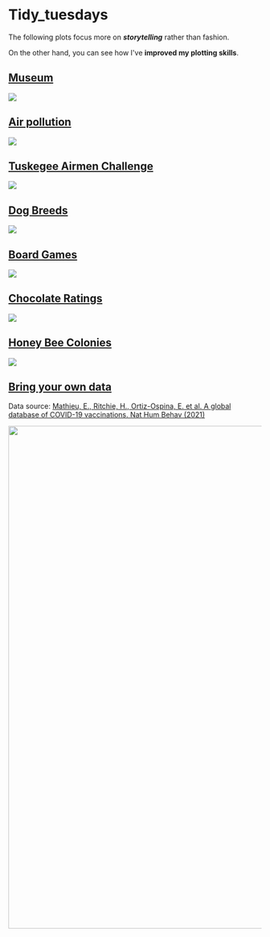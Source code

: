 # Tidy_tuesdays
The following plots focus more on ***storytelling*** rather than fashion. 

On the other hand, you can see how I've **improved my plotting skills**.

## [Museum](https://github.com/davidr9708/Tidy_tueday/tree/main/2022/Museums)
<image src = "2022/Museums/Museums_factors_plot.png">

## [Air pollution](https://github.com/davidr9708/Tidy_tueday/tree/main/2022/Week_15)
<image src = "2022/Week_15/air_pollution.png">

## [Tuskegee Airmen Challenge](https://github.com/davidr9708/Tidy_tueday/tree/main/2022/Week_6)
<image src = "2022/Week_6/Airmen.png">

## [Dog Breeds](https://github.com/davidr9708/Tidy_tueday/tree/main/2022/Week_5)
<image src = "2022/Week_5/Dog_Breeds.png">

## [Board Games](https://github.com/davidr9708/Tidy_tueday/tree/main/2022/Week_4)
<image src = "2022/Week_4/Board_games.png">
  
## [Chocolate Ratings](https://github.com/davidr9708/Tidy_tueday/tree/main/2022/Week_3)
<image src = "2022/Week_3/Chocolates.png">
  
## [Honey Bee Colonies](https://github.com/davidr9708/Tidy_tueday/tree/main/2022/Week_2)
<image src = "2022/Week_2/summer_winter_colony_losses.png">

## [Bring your own data](https://github.com/davidr9708/Tidy_tueday/tree/main/2022/Week_1)
Data source: [Mathieu, E., Ritchie, H., Ortiz-Ospina, E. et al. A global database of COVID-19 vaccinations. Nat Hum Behav (2021)](https://ourworldindata.org/covid-vaccinations)

<image src = "2022/Week_1/Covid_vaccination.png" width = 1000 heigth = 500>
